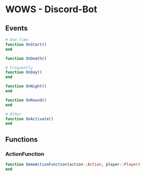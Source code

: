 # WOWS - Discord-Bot

## Events
```jl
# One-Time
function OnStart()
end

function OnDeath()

# Frequently
function OnDay()
end

function OnNight()
end

function OnRound()
end

# Other
function OnActivate()
end
```

## Functions

### ActionFunction
```jl
function DemoActionFunction(action::Action, player::Player) 
end
```